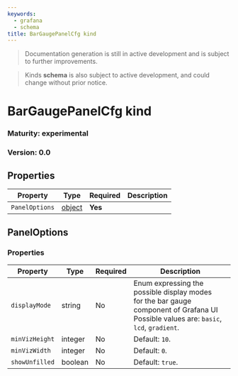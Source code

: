 ```yaml
---
keywords:
  - grafana
  - schema
title: BarGaugePanelCfg kind
---
```

> Documentation generation is still in active development and is subject to further improvements.

> Kinds **schema** is also subject to active development, and could change without prior notice.

# BarGaugePanelCfg kind

### Maturity: experimental
### Version: 0.0

## Properties

| Property       | Type                    | Required | Description |
|----------------|-------------------------|----------|-------------|
| `PanelOptions` | [object](#paneloptions) | **Yes**  |             |

## PanelOptions

### Properties

| Property       | Type    | Required | Description                                                                                                                               |
|----------------|---------|----------|-------------------------------------------------------------------------------------------------------------------------------------------|
| `displayMode`  | string  | No       | Enum expressing the possible display modes<br/>for the bar gauge component of Grafana UI Possible values are: `basic`, `lcd`, `gradient`. |
| `minVizHeight` | integer | No       | Default: `10`.                                                                                                                            |
| `minVizWidth`  | integer | No       | Default: `0`.                                                                                                                             |
| `showUnfilled` | boolean | No       | Default: `true`.                                                                                                                          |


